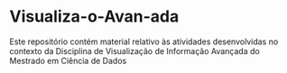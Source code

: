 # Visualiza-o-Avan-ada
Este repositório contém material relativo às atividades desenvolvidas no contexto da Disciplina de Visualização de Informação Avançada do Mestrado em Ciência de Dados
